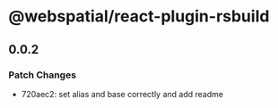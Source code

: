 # @webspatial/react-plugin-rsbuild

## 0.0.2

### Patch Changes

- 720aec2: set alias and base correctly and add readme
